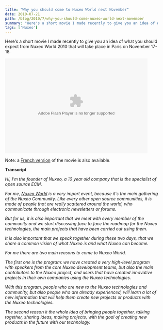 ```yaml
---
title: "Why you should come to Nuxeo World next November"
date: 2010-07-21
path: /blog/2010/7/why-you-should-come-nuxeo-world-next-november
summary: "Here's a short movie I made recently to give you an idea of what you should expect from Nuxeo World 2010 that will take place in Paris on November 17-18."
tags: ['Nuxeo']
---
```


<p>Here's a short movie I made recently to give you an idea of what you should expect from Nuxeo World 2010 that will take place in Paris on November 17-18.</p><p><embed src="http://blip.tv/play/g5Vpge7IQQA" type="application/x-shockwave-flash" width="470" height="313" allowscriptaccess="always" allowfullscreen="true"></embed></p>

<p>Note: a <a href="http://blip.tv/file/3889623/">French version</a> of the movie is also available.</p>

<p><strong>Transcript</strong></p>

<p><em>Hi, I'm the founder of Nuxeo, a 10 year old company that is the specialist of open source ECM.</em></p>

<p><em>For me, <a href="http://www.nuxeo.com/en/nw2010">Nuxeo World</a> is a very import event, because it's the main gathering of the Nuxeo Community. Like every other open source communities, it is made of people that are really scattered around the world, who communicate through electronic newsletters or forums.</em></p>

<p><em>But for us, it is also important that we meet with every member of the community and we start discussing face to face the roadmap for the Nuxeo technologies, the main projects that have been carried out using them.</em></p>

<p><em>It is also important that we speak together during these two days, that we share a common vision of what Nuxeo is and what Nuxeo can become.</em></p>

<p><em>For me there are two main reasons to come to Nuxeo World.</em></p>

<p><em>The first one is the program: we have created a very high-level program with speakers from the core Nuxeo development teams, but also the main contributors to the Nuxeo project, and users that have created innovative projects in their own companies using the Nuxeo technologies.</em></p>

<p><em>With this program, people who are new to the Nuxeo technologies and community, but also people who are already experienced, will learn a lot of new information that will help them create new projects or products with the Nuxeo technologies.</em></p>

<p><em>The second reason it the whole idea of bringing people together, talking together, sharing ideas, making projects, with the goal of creating new products in the future with our technology.</em></p>
 

